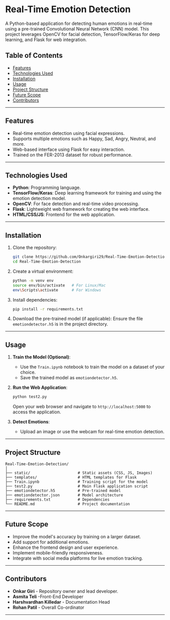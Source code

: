 
# Real-Time Emotion Detection

A Python-based application for detecting human emotions in real-time using a pre-trained Convolutional Neural Network (CNN) model. This project leverages OpenCV for facial detection, TensorFlow/Keras for deep learning, and Flask for web integration.

## Table of Contents
- [Features](#features)
- [Technologies Used](#technologies-used)
- [Installation](#installation)
- [Usage](#usage)
- [Project Structure](#project-structure)
- [Future Scope](#future-scope)
- [Contributors](#contributors)
---

## Features
- Real-time emotion detection using facial expressions.
- Supports multiple emotions such as Happy, Sad, Angry, Neutral, and more.
- Web-based interface using Flask for easy interaction.
- Trained on the FER-2013 dataset for robust performance.

---

## Technologies Used
- **Python**: Programming language.
- **TensorFlow/Keras**: Deep learning framework for training and using the emotion detection model.
- **OpenCV**: For face detection and real-time video processing.
- **Flask**: Lightweight web framework for creating the web interface.
- **HTML/CSS/JS**: Frontend for the web application.

---

## Installation

1. Clone the repository:
   ```bash
   git clone https://github.com/Onkargiri29/Real-Time-Emotion-Detection.git
   cd Real-Time-Emotion-Detection
   ```

2. Create a virtual environment:
   ```bash
   python -m venv env
   source env/bin/activate   # For Linux/Mac
   env\Scripts\activate      # For Windows
   ```

3. Install dependencies:
   ```bash
   pip install -r requirements.txt
   ```

4. Download the pre-trained model (if applicable):
   Ensure the file `emotiondetector.h5` is in the project directory.

---

## Usage

1. **Train the Model (Optional)**:
   - Use the `Train.ipynb` notebook to train the model on a dataset of your choice.
   - Save the trained model as `emotiondetector.h5`.

2. **Run the Web Application**:
   ```bash
   python test2.py
   ```
   Open your web browser and navigate to `http://localhost:5000` to access the application.

3. **Detect Emotions**:
   - Upload an image or use the webcam for real-time emotion detection.

---

## Project Structure

```
Real-Time-Emotion-Detection/
│
├── static/                     # Static assets (CSS, JS, Images)
├── templates/                  # HTML templates for Flask
├── Train.ipynb                 # Training script for the model
├── test2.py                    # Main Flask application script
├── emotiondetector.h5          # Pre-trained model
├── emotiondetector.json        # Model architecture
├── requirements.txt            # Dependencies
└── README.md                   # Project documentation
```

---

## Future Scope
- Improve the model's accuracy by training on a larger dataset.
- Add support for additional emotions.
- Enhance the frontend design and user experience.
- Implement mobile-friendly responsiveness.
- Integrate with social media platforms for live emotion tracking.

---

## Contributors
- **Onkar Giri** - Repository owner and lead developer.
- **Asmita Teli** -Front-End Developer
- **Harshvardhan Killedar** - Documentation Head
- **Rohan Patil** - Overall Co-ordinator 


---



